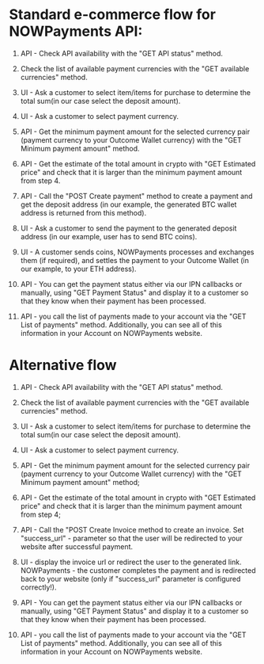 # Standard e-commerce flow for NOWPayments API:

1. API - Check API availability with the "GET API status" method.

2. Check the list of available payment currencies with the "GET available currencies" method.

3. UI - Ask a customer to select item/items for purchase to determine the total sum(in our case select the deposit amount).

4. UI - Ask a customer to select payment currency.

5. API - Get the minimum payment amount for the selected currency pair (payment currency to your Outcome Wallet currency) with the "GET Minimum payment amount" method.

6. API - Get the estimate of the total amount in crypto with "GET Estimated price" and check that it is larger than the minimum payment amount from step 4.

7. API - Call the "POST Create payment" method to create a payment and get the deposit address (in our example, the generated BTC wallet address is returned from this method).

8. UI - Ask a customer to send the payment to the generated deposit address (in our example, user has to send BTC coins).

9. UI - A customer sends coins, NOWPayments processes and exchanges them (if required), and settles the payment to your Outcome Wallet (in our example, to your ETH address).

10. API - You can get the payment status either via our IPN callbacks or manually, using "GET Payment Status" and display it to a customer so that they know when their payment has been processed.

11. API - you call the list of payments made to your account via the "GET List of payments" method. Additionally, you can see all of this information in your Account on NOWPayments website.

# Alternative flow

1. API - Check API availability with the "GET API status" method.

2. Check the list of available payment currencies with the "GET available currencies" method.

3. UI - Ask a customer to select item/items for purchase to determine the total sum(in our case select the deposit amount).

4. UI - Ask a customer to select payment currency.

5. API - Get the minimum payment amount for the selected currency pair (payment currency to your Outcome Wallet currency) with the "GET Minimum payment amount" method;

6. API - Get the estimate of the total amount in crypto with "GET Estimated price" and check that it is larger than the minimum payment amount from step 4;

7. API - Call the "POST Create Invoice method to create an invoice. Set "success_url" - parameter so that the user will be redirected to your website after successful payment.

8. UI - display the invoice url or redirect the user to the generated link.
   NOWPayments - the customer completes the payment and is redirected back to your website (only if "success_url" parameter is configured correctly!).

9. API - You can get the payment status either via our IPN callbacks or manually, using "GET Payment Status" and display it to a customer so that they know when their payment has been processed.

10. API - you call the list of payments made to your account via the "GET List of payments" method. Additionally, you can see all of this information in your Account on NOWPayments website.
